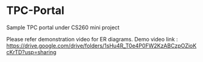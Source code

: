 # TPC-Portal
Sample TPC portal under CS260 mini project

Please refer demonstration video for ER diagrams.
Demo video link : https://drive.google.com/drive/folders/1sHu4R_T0e4P0FW2KzABCzpOZioKcKrTD?usp=sharing
